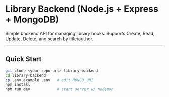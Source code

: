 # Library Backend (Node.js + Express + MongoDB)

Simple backend API for managing library books. Supports Create, Read, Update, Delete, and search by title/author.

---

## Quick Start

```bash
git clone <your-repo-url> library-backend
cd library-backend
cp .env.example .env   # edit MONGO_URI
npm install
npm run dev            # start server w/ nodemon
